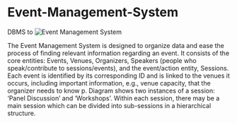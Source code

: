 # Event-Management-System
DBMS to ![Event Management System](https://github.com/user-attachments/assets/e4949f7e-34db-43cb-b387-cf0388a83e80)

The Event Management System is designed to organize data and ease the process of finding relevant information regarding an event. It consists of the core entities: Events, Venues, Organizers, Speakers (people who speak/contribute to sessions/events), and the event/action entity, Sessions. Each event is identified by its corresponding ID and is linked to the venues it occurs, including important information, e.g., venue capacity, that the organizer needs to know p. Diagram shows two instances of a session: ‘Panel Discussion’ and ‘Workshops’. Within each session, there may be a main session which can be divided into sub-sessions in a hierarchical structure. 
